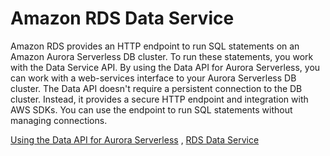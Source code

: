 # Amazon RDS Data Service
Amazon RDS provides an HTTP endpoint to run SQL statements on an Amazon Aurora Serverless DB cluster. To run these statements, you work with the Data Service API.
By using the Data API for Aurora Serverless, you can work with a web-services interface to your Aurora Serverless DB cluster. The Data API doesn't require a persistent connection to the DB cluster. Instead, it provides a secure HTTP endpoint and integration with AWS SDKs. You can use the endpoint to run SQL statements without managing connections.


[Using the Data API for Aurora Serverless](https://docs.aws.amazon.com/AmazonRDS/latest/AuroraUserGuide/data-api.html) , 
[RDS Data Service](https://docs.aws.amazon.com/AWSJavaScriptSDK/latest/AWS/RDSDataService.html)
